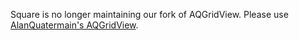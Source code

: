 Square is no longer maintaining our fork of AQGridView. Please use [AlanQuatermain's AQGridView](https://github.com/AlanQuatermain/AQGridView).